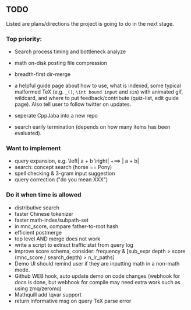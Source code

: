 ## TODO
Listed are plans/directions the project is going to do
in the next stage.

### Top priority:
* Search process timing and bottleneck analyze
* math on-disk posting file compression
* breadth-first dir-merge
* a helpful guide page about how to use, what is indexed, some typical malformed TeX (e.g. `_()`, `\int bound input` and `sin`) with animated gif, wildcard, and where to put feedback/contribute (quiz-list, edit guide page). Also tell user to follow twitter on updates.
* seperate CppJaba into a new repo

* search earily termination (depends on how many items has been evaluated).

### Want to implement
* query expansion, e.g. \left| a + b \right| +==> | a + b| 
* search: concept search (horse == Pony)
* spell checking & 3-gram input suggestion
* query correction ("do you mean XXX")

### Do it when time is allowed
* distributive search
* faster Chinese tokenizer
* faster math-index/subpath-set
* in mnc\_score, compare father-to-root hash
* efficient postmerge
* top level AND merge does not work
* write a script to extract traffic stat from query log
* improve score schema, consider:
	frequency & [sub\_expr depth > score (mnc\_score / search\_depth) > n\_lr\_paths]
* Demo UI should remind user if they are inputting math in a non-math mode.
* Github WEB hook, auto update demo on code changes (webhook for docs is done, but webhook for compile may need extra work such as using zmq/zeromq)
* Mathquill add \qvar support
* return informative msg on query TeX parse error
